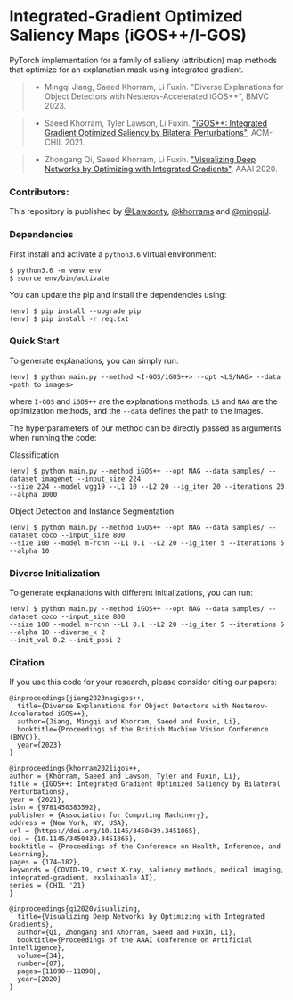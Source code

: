 # Integrated-Gradient Optimized Saliency Maps (iGOS++/I-GOS)
PyTorch implementation for a family of salieny (attribution) map methods that optimize for an explanation mask using integrated gradient. 

>* Mingqi Jiang, Saeed Khorram, Li Fuxin. "Diverse Explanations for Object Detectors with Nesterov-Accelerated iGOS++", BMVC 2023.

>* Saeed Khorram, Tyler Lawson, Li Fuxin. ["iGOS++: Integrated Gradient Optimized Saliency by Bilateral Perturbations"](https://arxiv.org/pdf/2012.15783.pdf), ACM-CHIL 2021.

>* Zhongang Qi, Saeed Khorram, Li Fuxin. ["Visualizing Deep Networks by Optimizing with Integrated Gradients"](https://aaai.org/ojs/index.php/AAAI/article/view/6863/6717), AAAI 2020.

### Contributors: 
This repository is published by [@Lawsonty](https://github.com/Lawsonty/), [@khorrams](https://github.com/khorrams/) and [@mingqiJ](https://github.com/mingqiJ/). 


### Dependencies

 
First install and activate a `python3.6` virtual environment:

```
$ python3.6 -m venv env
$ source env/bin/activate
```
You can update the pip and install the dependencies using:
```
(env) $ pip install --upgrade pip
(env) $ pip install -r req.txt
```

### Quick Start
To generate explanations, you can simply run:
```
(env) $ python main.py --method <I-GOS/iGOS++> --opt <LS/NAG> --data <path to images> 
```
where `I-GOS` and `iGOS++` are the explanations methods, `LS` and `NAG` are the optimization methods, and the `--data` defines the path to the images.

The hyperparameters of our method can be directly passed as arguments when running the code:

Classification
```
(env) $ python main.py --method iGOS++ --opt NAG --data samples/ --dataset imagenet --input_size 224
--size 224 --model vgg19 --L1 10 --L2 20 --ig_iter 20 --iterations 20 --alpha 1000 
```

Object Detection and Instance Segmentation
```
(env) $ python main.py --method iGOS++ --opt NAG --data samples/ --dataset coco --input_size 800
--size 100 --model m-rcnn --L1 0.1 --L2 20 --ig_iter 5 --iterations 5 --alpha 10 
```

### Diverse Initialization
To generate explanations with different initializations, you can run:
```
(env) $ python main.py --method iGOS++ --opt NAG --data samples/ --dataset coco --input_size 800
--size 100 --model m-rcnn --L1 0.1 --L2 20 --ig_iter 5 --iterations 5 --alpha 10 --diverse_k 2
--init_val 0.2 --init_posi 2
```
 
### Citation
If you use this code for your research, please consider citing our papers:

```
@inproceedings{jiang2023nagigos++,
  title={Diverse Explanations for Object Detectors with Nesterov-Accelerated iGOS++},
  author={Jiang, Mingqi and Khorram, Saeed and Fuxin, Li},
  booktitle={Proceedings of the British Machine Vision Conference (BMVC)},
  year={2023}
}
```

```
@inproceedings{khorram2021igos++,
author = {Khorram, Saeed and Lawson, Tyler and Fuxin, Li},
title = {IGOS++: Integrated Gradient Optimized Saliency by Bilateral Perturbations},
year = {2021},
isbn = {9781450383592},
publisher = {Association for Computing Machinery},
address = {New York, NY, USA},
url = {https://doi.org/10.1145/3450439.3451865},
doi = {10.1145/3450439.3451865},
booktitle = {Proceedings of the Conference on Health, Inference, and Learning},
pages = {174–182},
keywords = {COVID-19, chest X-ray, saliency methods, medical imaging, integrated-gradient, explainable AI},
series = {CHIL '21}
}
```

```
@inproceedings{qi2020visualizing,
  title={Visualizing Deep Networks by Optimizing with Integrated Gradients},
  author={Qi, Zhongang and Khorram, Saeed and Fuxin, Li},
  booktitle={Proceedings of the AAAI Conference on Artificial Intelligence},
  volume={34},
  number={07},
  pages={11890--11898},
  year={2020}
}
```

